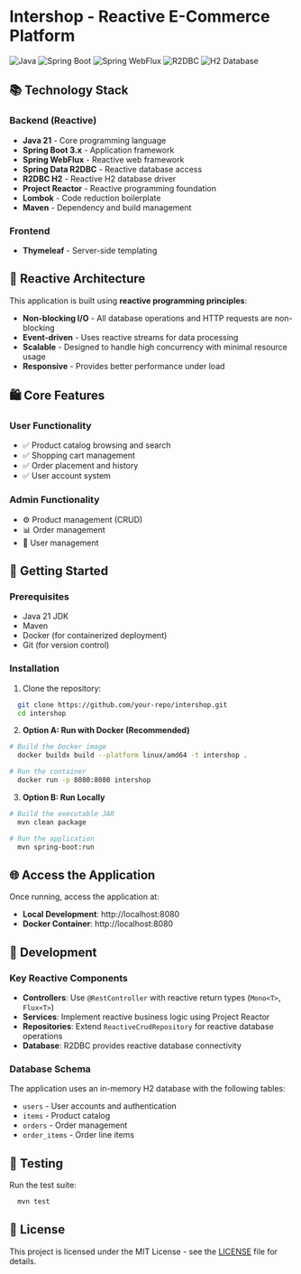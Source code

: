# Intershop - Reactive E-Commerce Platform

![Java](https://img.shields.io/badge/java-%23ED8B00.svg?style=for-the-badge&logo=openjdk&logoColor=white)
![Spring Boot](https://img.shields.io/badge/Spring_Boot-6DB33F?style=for-the-badge&logo=spring&logoColor=white)
![Spring WebFlux](https://img.shields.io/badge/Spring_WebFlux-6DB33F?style=for-the-badge&logo=spring&logoColor=white)
![R2DBC](https://img.shields.io/badge/R2DBC-6DB33F?style=for-the-badge&logo=spring&logoColor=white)
![H2 Database](https://img.shields.io/badge/H2-blue?style=for-the-badge)

## 📚 Technology Stack

### Backend (Reactive)
- **Java 21** - Core programming language
- **Spring Boot 3.x** - Application framework
- **Spring WebFlux** - Reactive web framework
- **Spring Data R2DBC** - Reactive database access
- **R2DBC H2** - Reactive H2 database driver
- **Project Reactor** - Reactive programming foundation
- **Lombok** - Code reduction boilerplate
- **Maven** - Dependency and build management

### Frontend
- **Thymeleaf** - Server-side templating

## 🚀 Reactive Architecture

This application is built using **reactive programming principles**:

- **Non-blocking I/O** - All database operations and HTTP requests are non-blocking
- **Event-driven** - Uses reactive streams for data processing
- **Scalable** - Designed to handle high concurrency with minimal resource usage
- **Responsive** - Provides better performance under load

## 🛍️ Core Features

### User Functionality
- ✅ Product catalog browsing and search
- ✅ Shopping cart management
- ✅ Order placement and history
- ✅ User account system

### Admin Functionality
- ⚙️ Product management (CRUD)
- 📊 Order management
- 👥 User management

## 🚀 Getting Started

### Prerequisites
- Java 21 JDK
- Maven
- Docker (for containerized deployment)
- Git (for version control)

### Installation

1. Clone the repository:
```bash
  git clone https://github.com/your-repo/intershop.git
  cd intershop
```

2. **Option A: Run with Docker (Recommended)**
```bash
# Build the Docker image
  docker buildx build --platform linux/amd64 -t intershop .

# Run the container
  docker run -p 8080:8080 intershop
```

3. **Option B: Run Locally**
```bash
# Build the executable JAR
  mvn clean package

# Run the application
  mvn spring-boot:run
```

## 🌐 Access the Application

Once running, access the application at:
- **Local Development**: http://localhost:8080
- **Docker Container**: http://localhost:8080

## 🔧 Development

### Key Reactive Components

- **Controllers**: Use `@RestController` with reactive return types (`Mono<T>`, `Flux<T>`)
- **Services**: Implement reactive business logic using Project Reactor
- **Repositories**: Extend `ReactiveCrudRepository` for reactive database operations
- **Database**: R2DBC provides reactive database connectivity

### Database Schema

The application uses an in-memory H2 database with the following tables:
- `users` - User accounts and authentication
- `items` - Product catalog
- `orders` - Order management
- `order_items` - Order line items

## 🧪 Testing

Run the test suite:
```bash
  mvn test
```

## 📄 License

This project is licensed under the MIT License - see the [LICENSE](LICENSE) file for details.
